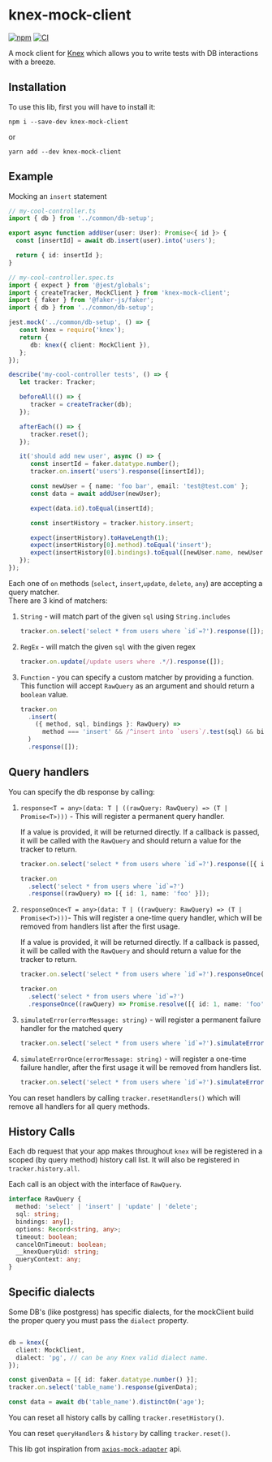 # knex-mock-client

[![npm](https://img.shields.io/npm/v/knex-mock-client.svg)](https://www.npmjs.com/package/knex-mock-client)
[![CI](https://github.com/felixmosh/knex-mock-client/actions/workflows/main.yml/badge.svg)](https://github.com/felixmosh/knex-mock-client/actions/workflows/main.yml)

A mock client for [Knex](https://github.com/knex/knex) which allows you to write tests with DB
interactions with a breeze.

## Installation

To use this lib, first you will have to install it:

```
npm i --save-dev knex-mock-client
```

or

```
yarn add --dev knex-mock-client
```

## Example

Mocking an `insert` statement

```ts
// my-cool-controller.ts
import { db } from '../common/db-setup';

export async function addUser(user: User): Promise<{ id }> {
  const [insertId] = await db.insert(user).into('users');

  return { id: insertId };
}
```

```ts
// my-cool-controller.spec.ts
import { expect } from '@jest/globals';
import { createTracker, MockClient } from 'knex-mock-client';
import { faker } from '@faker-js/faker';
import { db } from '../common/db-setup';

jest.mock('../common/db-setup', () => {
   const knex = require('knex');
   return {
      db: knex({ client: MockClient }),
   };
});

describe('my-cool-controller tests', () => {
   let tracker: Tracker;

   beforeAll(() => {
      tracker = createTracker(db);
   });

   afterEach(() => {
      tracker.reset();
   });

   it('should add new user', async () => {
      const insertId = faker.datatype.number();
      tracker.on.insert('users').response([insertId]);

      const newUser = { name: 'foo bar', email: 'test@test.com' };
      const data = await addUser(newUser);

      expect(data.id).toEqual(insertId);

      const insertHistory = tracker.history.insert;

      expect(insertHistory).toHaveLength(1);
      expect(insertHistory[0].method).toEqual('insert');
      expect(insertHistory[0].bindings).toEqual([newUser.name, newUser.email]);
   });
});
```

Each one of `on` methods (`select`, `insert`,`update`, `delete`, `any`) are accepting a query matcher.
<br>There are 3 kind of matchers:

1. `String` - will match part of the given `sql` using `String.includes`

   ```ts
   tracker.on.select('select * from users where `id`=?').response([]);
   ```

2. `RegEx` - will match the given `sql` with the given regex
   ```ts
   tracker.on.update(/update users where .*/).response([]);
   ```
3. `Function` - you can specify a custom matcher by providing a function.
   <br/>This function will accept `RawQuery` as an argument and should return a `boolean` value.
   ```ts
   tracker.on
     .insert(
       ({ method, sql, bindings }: RawQuery) =>
         method === 'insert' && /^insert into `users`/.test(sql) && bindings.includes('secret-token')
     )
     .response([]);
   ```

## Query handlers

You can specify the db response by calling:

1. `response<T = any>(data: T | ((rawQuery: RawQuery) => (T | Promise<T>)))` - This will register a permanent query handler.

   If a value is provided, it will be returned directly. 
   If a callback is passed, it will be called with the `RawQuery` and should return a value for the tracker to return.

   ```ts
   tracker.on.select('select * from users where `id`=?').response([{ id: 1, name: 'foo' }]);
   ```
   ```ts
   tracker.on
     .select('select * from users where `id`=?')
     .response((rawQuery) => [{ id: 1, name: 'foo' }]);
   ```

2. `responseOnce<T = any>(data: T | ((rawQuery: RawQuery) => (T | Promise<T>)))`- This will register a one-time query handler, which will be removed from handlers list after the first usage.

   If a value is provided, it will be returned directly. If a callback is passed, it will be called with the `RawQuery` and should return a value for the tracker to return.

   ```ts
   tracker.on.select('select * from users where `id`=?').responseOnce([{ id: 1, name: 'foo' }]);
   ```
   ```ts
   tracker.on
     .select('select * from users where `id`=?')
     .responseOnce((rawQuery) => Promise.resolve([{ id: 1, name: 'foo' }]));
   ```

3. `simulateError(errorMessage: string)` - will register a permanent failure handler for the matched
   query
   ```ts
   tracker.on.select('select * from users where `id`=?').simulateError('Connection lost');
   ```

4. `simulateErrorOnce(errorMessage: string)` - will register a one-time failure handler, after the
   first usage it will be removed from handlers list.
   ```ts
   tracker.on.select('select * from users where `id`=?').simulateErrorOnce('Connection lost');
   ```

You can reset handlers by calling `tracker.resetHandlers()` which will remove all handlers for all
query methods.

## History Calls

Each db request that your app makes throughout `knex` will be registered in a scoped (by query
method) history call list. It will also be registered in `tracker.history.all`.

Each call is an object with the interface of `RawQuery`.

```ts
interface RawQuery {
  method: 'select' | 'insert' | 'update' | 'delete';
  sql: string;
  bindings: any[];
  options: Record<string, any>;
  timeout: boolean;
  cancelOnTimeout: boolean;
  __knexQueryUid: string;
  queryContext: any;
}
```

## Specific dialects

Some DB's (like postgress) has specific dialects, for the mockClient build the proper query you must pass the `dialect` property.

```ts

db = knex({
  client: MockClient,
  dialect: 'pg', // can be any Knex valid dialect name.
});

const givenData = [{ id: faker.datatype.number() }];
tracker.on.select('table_name').response(givenData);

const data = await db('table_name').distinctOn('age');
```

You can reset all history calls by calling `tracker.resetHistory()`.

You can reset `queryHandlers` & `history` by calling `tracker.reset()`.


This lib got inspiration from [`axios-mock-adapter`](https://github.com/ctimmerm/axios-mock-adapter)
api️.
